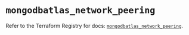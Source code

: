 # `mongodbatlas_network_peering`

Refer to the Terraform Registry for docs: [`mongodbatlas_network_peering`](https://registry.terraform.io/providers/mongodb/mongodbatlas/1.41.0/docs/resources/network_peering).
